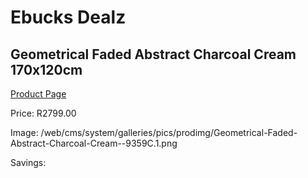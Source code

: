 
# Ebucks Dealz
## Geometrical Faded Abstract Charcoal Cream 170x120cm
[Product Page](https://www.ebucks.com/web/shop/productSelected.do?prodId=1210192900&catId=1209942745)

Price: R2799.00

Image: /web/cms/system/galleries/pics/prodimg/Geometrical-Faded-Abstract-Charcoal-Cream--9359C.1.png

Savings: 


	